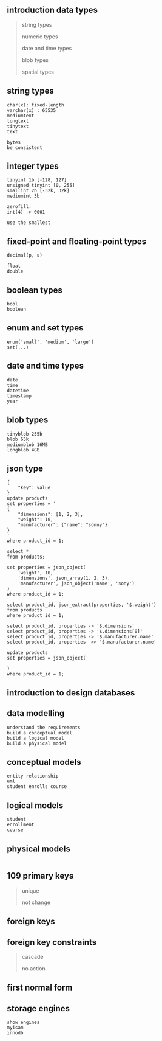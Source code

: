 ## introduction data types

>string types
>
>numeric types
>
>date and time types
>
>blob types
>
>spatial types

## string types

```mysql
char(x): fixed-length
varchar(x) : 65535
mediumtext
longtext
tinytext
text

bytes
be consistent
```

## integer types

```mysql
tinyint 1b [-128, 127]
unsigned tinyint [0, 255]
smallint 2b [-32k, 32k]
mediumint 3b

zerofill:
int(4) -> 0001

use the smallest
```

## fixed-point and floating-point types

```mysql
decimal(p, s)

float
double
```

## boolean types

```mysql
bool
boolean
```

## enum and set types

```mysql
enum('small', 'medium', 'large')
set(...)
```

## date and time types

```mysql
date
time
datetime
timestamp
year
```

## blob types

```mysql
tinyblob 255b
blob 65k
mediumblob 16MB
longblob 4GB
```

## json type

```mysql
{
	"key": value
}
update products
set properties = '
{
	"dimensions": [1, 2, 3],
	"weight": 10,
	"manufacturer": {"name": "sonny"}
}
'
where product_id = 1;

select *
from products;

set properties = json_object(
    'weight', 10,
	'dimensions', json_array(1, 2, 3),
    'manufacturer', json_object('name', 'sony')
)
where product_id = 1;

select product_id, json_extract(properties, '$.weight')
from products
where product_id = 1;

select product_id, properties -> '$.dimensions'
select product_id, properties -> '$.dimensions[0]'
select product_id, properties -> '$.manufacturer.name'
select product_id, properties ->> '$.manufacturer.name'

update products
set properties = json_object(

)
where product_id = 1;
```

## introduction to design databases

## data modelling

```mysql
understand the requirements
build a conceptual model
build a logical model
build a physical model
```

## conceptual models

```mysql
entity relationship
uml
student enrolls course
```

## logical models

```mysql
student
enrollment
course
```

## physical models

```mysql

```

## 109 primary keys

>unique
>
>not change

## foreign keys

>

## foreign key constraints

>cascade
>
>no action

## first normal form

## storage engines

```mysql
show engines
myisam
innodb
```


